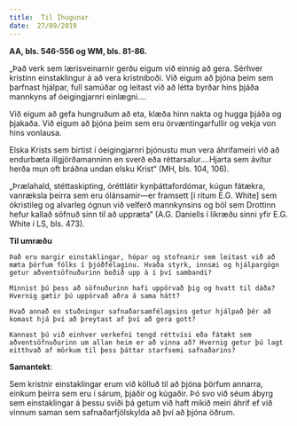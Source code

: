```yaml
---
title:  Til Íhugunar
date:  27/09/2019
---
```


**AA, bls. 546-556 og WM, bls. 81-86.**

„Það verk sem lærisveinarnir gerðu eigum við einnig að gera. Sérhver kristinn einstaklingur á að vera kristniboði. Við eigum að þjóna þeim sem þarfnast hjálpar, full samúðar og leitast við að létta byrðar hins þjáða mannkyns af óeigingjarnri einlægni....

Við eigum að gefa hungruðum að eta, klæða hinn nakta og hugga þjáða og þjakaða. Við eigum að þjóna þeim sem eru örvæntingarfullir og vekja von hins vonlausa.

Elska Krists sem birtist í óeigingjarnri þjónustu mun vera áhrifameiri við að endurbæta illgjörðamanninn en sverð eða réttarsalur....Hjarta sem ávítur herða mun oft bráðna undan elsku Krist“ (MH, bls. 104, 106).

„Þrælahald, stéttaskipting, óréttlátir kynþáttafordómar, kúgun fátækra, vanræksla þeirra sem eru ólánsamir—er framsett [í ritum E.G. White] sem ókristileg og alvarleg ógnun við velferð mannkynsins og böl sem Drottinn hefur kallað söfnuð sinn til að uppræta“ (A.G. Daniells í líkræðu sinni yfir E.G. White í LS, bls. 473).

**Til umræðu**

`Það eru margir einstaklingar, hópar og stofnanir sem leitast við að mæta þörfum fólks í þjóðfélaginu. Hvaða styrk, innsæi og hjálpargögn getur aðventsöfnuðurinn boðið upp á í því sambandi?`

`Minnist þú þess að söfnuðurinn hafi uppörvað þig og hvatt til dáða? Hvernig gætir þú uppörvað aðra á sama hátt?`

`Hvað annað en stuðningur safnaðarsamfélagsins getur hjálpað þér að komast hjá því að þreytast af því að gera gott?`

`Kannast þú við einhver verkefni tengd réttvísi eða fátækt sem aðventsöfnuðurinn um allan heim er að vinna að? Hvernig getur þú lagt eitthvað af mörkum til þess þáttar starfsemi safnaðarins?`

**Samantekt**:

Sem kristnir einstaklingar erum við kölluð til að þjóna þörfum annarra, einkum þeirra sem eru í sárum, þjáðir og kúgaðir. Þó svo við séum ábyrg sem einstaklingar á þessu sviði þá getum við haft mikið meiri áhrif ef við vinnum saman sem safnaðarfjölskylda að því að þjóna öðrum.